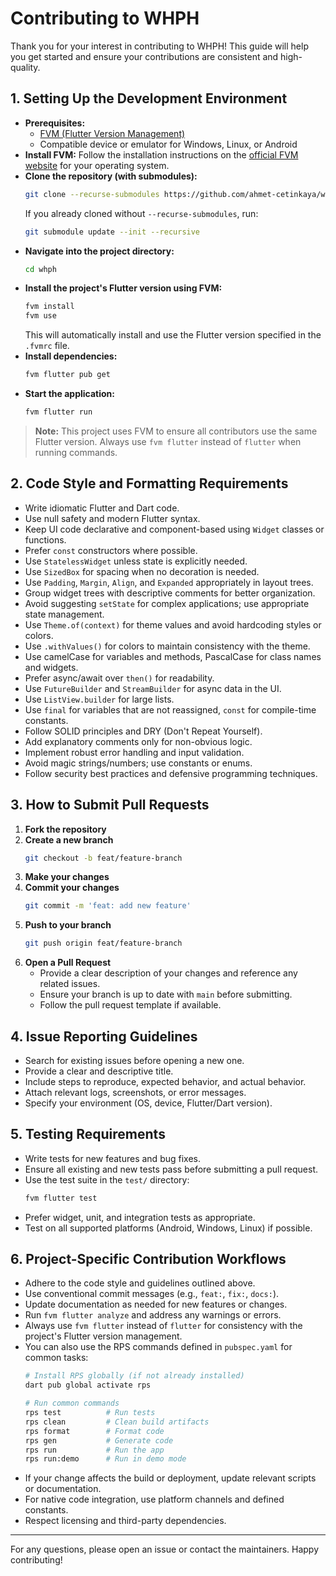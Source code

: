 # Contributing to WHPH

Thank you for your interest in contributing to WHPH! This guide will help you get started and ensure your contributions are consistent and high-quality.

## 1. Setting Up the Development Environment

- **Prerequisites:**
  - [FVM (Flutter Version Management)](https://fvm.app/docs/getting_started/installation)
  - Compatible device or emulator for Windows, Linux, or Android
- **Install FVM:**
  Follow the installation instructions on the [official FVM website](https://fvm.app/docs/getting_started/installation) for your operating system.
- **Clone the repository (with submodules):**
  ```bash
  git clone --recurse-submodules https://github.com/ahmet-cetinkaya/whph.git
  ```
  If you already cloned without `--recurse-submodules`, run:
  ```bash
  git submodule update --init --recursive
  ```
- **Navigate into the project directory:**
  ```bash
  cd whph
  ```
- **Install the project's Flutter version using FVM:**
  ```bash
  fvm install
  fvm use
  ```
  This will automatically install and use the Flutter version specified in the `.fvmrc` file.
- **Install dependencies:**
  ```bash
  fvm flutter pub get
  ```
- **Start the application:**
  ```bash
  fvm flutter run
  ```

> **Note:** This project uses FVM to ensure all contributors use the same Flutter version. Always use `fvm flutter` instead of `flutter` when running commands.

## 2. Code Style and Formatting Requirements

- Write idiomatic Flutter and Dart code.
- Use null safety and modern Flutter syntax.
- Keep UI code declarative and component-based using `Widget` classes or functions.
- Prefer `const` constructors where possible.
- Use `StatelessWidget` unless state is explicitly needed.
- Use `SizedBox` for spacing when no decoration is needed.
- Use `Padding`, `Margin`, `Align`, and `Expanded` appropriately in layout trees.
- Group widget trees with descriptive comments for better organization.
- Avoid suggesting `setState` for complex applications; use appropriate state management.
- Use `Theme.of(context)` for theme values and avoid hardcoding styles or colors.
- Use `.withValues()` for colors to maintain consistency with the theme.
- Use camelCase for variables and methods, PascalCase for class names and widgets.
- Prefer async/await over `then()` for readability.
- Use `FutureBuilder` and `StreamBuilder` for async data in the UI.
- Use `ListView.builder` for large lists.
- Use `final` for variables that are not reassigned, `const` for compile-time constants.
- Follow SOLID principles and DRY (Don't Repeat Yourself).
- Add explanatory comments only for non-obvious logic.
- Implement robust error handling and input validation.
- Avoid magic strings/numbers; use constants or enums.
- Follow security best practices and defensive programming techniques.

## 3. How to Submit Pull Requests

1. **Fork the repository**
2. **Create a new branch**
   ```bash
   git checkout -b feat/feature-branch
   ```
3. **Make your changes**
4. **Commit your changes**
   ```bash
   git commit -m 'feat: add new feature'
   ```
5. **Push to your branch**
   ```bash
   git push origin feat/feature-branch
   ```
6. **Open a Pull Request**
   - Provide a clear description of your changes and reference any related issues.
   - Ensure your branch is up to date with `main` before submitting.
   - Follow the pull request template if available.

## 4. Issue Reporting Guidelines

- Search for existing issues before opening a new one.
- Provide a clear and descriptive title.
- Include steps to reproduce, expected behavior, and actual behavior.
- Attach relevant logs, screenshots, or error messages.
- Specify your environment (OS, device, Flutter/Dart version).

## 5. Testing Requirements

- Write tests for new features and bug fixes.
- Ensure all existing and new tests pass before submitting a pull request.
- Use the test suite in the `test/` directory:
  ```bash
  fvm flutter test
  ```
- Prefer widget, unit, and integration tests as appropriate.
- Test on all supported platforms (Android, Windows, Linux) if possible.

## 6. Project-Specific Contribution Workflows

- Adhere to the code style and guidelines outlined above.
- Use conventional commit messages (e.g., `feat:`, `fix:`, `docs:`).
- Update documentation as needed for new features or changes.
- Run `fvm flutter analyze` and address any warnings or errors.
- Always use `fvm flutter` instead of `flutter` for consistency with the project's Flutter version management.
- You can also use the RPS commands defined in `pubspec.yaml` for common tasks:
  ```bash
  # Install RPS globally (if not already installed)
  dart pub global activate rps
  
  # Run common commands
  rps test          # Run tests
  rps clean         # Clean build artifacts
  rps format        # Format code
  rps gen           # Generate code
  rps run           # Run the app
  rps run:demo      # Run in demo mode
  ```
- If your change affects the build or deployment, update relevant scripts or documentation.
- For native code integration, use platform channels and defined constants.
- Respect licensing and third-party dependencies.

---

For any questions, please open an issue or contact the maintainers. Happy contributing!
